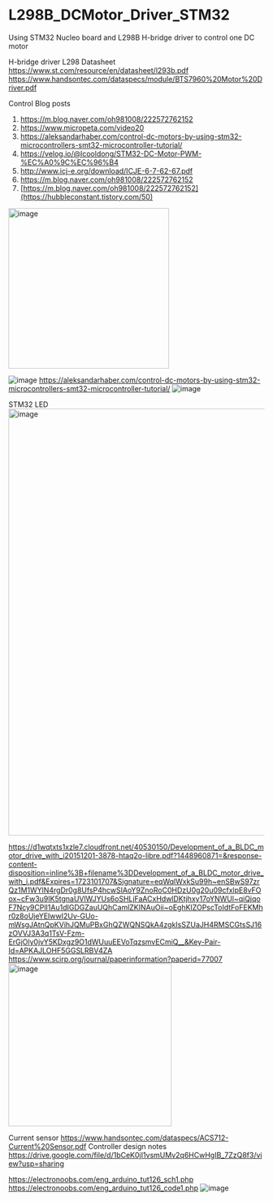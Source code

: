 # L298B_DCMotor_Driver_STM32
Using STM32 Nucleo board and L298B H-bridge driver to control one DC motor 

H-bridge driver L298 Datasheet
https://www.st.com/resource/en/datasheet/l293b.pdf
https://www.handsontec.com/dataspecs/module/BTS7960%20Motor%20Driver.pdf

Control Blog posts
1. https://m.blog.naver.com/oh981008/222572762152
2. https://www.micropeta.com/video20
3. https://aleksandarhaber.com/control-dc-motors-by-using-stm32-microcontrollers-smt32-microcontroller-tutorial/
4. https://velog.io/@lcooldong/STM32-DC-Motor-PWM-%EC%A0%9C%EC%96%B4
5. http://www.icj-e.org/download/ICJE-6-7-62-67.pdf
6. https://m.blog.naver.com/oh981008/222572762152
7. [https://m.blog.naver.com/oh981008/222572762152](https://hubbleconstant.tistory.com/50)



<img width="316" alt="image" src="https://github.com/saidijongo/L298B_DCMotor_Driver_STM32/assets/31678025/2dbb21e3-7e1e-4590-8cf1-f986b4532826">

![image](https://github.com/user-attachments/assets/7eb81631-e725-4f12-92c8-e101652ae66e)
https://aleksandarhaber.com/control-dc-motors-by-using-stm32-microcontrollers-smt32-microcontroller-tutorial/
![image](https://github.com/user-attachments/assets/345184a0-a572-41cb-8bdb-d6b362680a45)



STM32 LED
<img width="841" alt="image" src="https://github.com/user-attachments/assets/57dba3b4-a7e7-44b4-8035-d21870777cb9">

https://d1wqtxts1xzle7.cloudfront.net/40530150/Development_of_a_BLDC_motor_drive_with_i20151201-3878-htaq2o-libre.pdf?1448960871=&response-content-disposition=inline%3B+filename%3DDevelopment_of_a_BLDC_motor_drive_with_i.pdf&Expires=1723101707&Signature=eqWqlWxkSu99h~enSBwS97zrQz1M1WYlN4rgDr0g8UfsP4hcwSIAoY9ZnoRoC0HDzU0g20u09cfxlpE8vFOox~cFw3u9IK5tgnaUVlWJYUs6oSHLjFaACxHdwlDKtjhxy17oYNWUl~qiQjqoF7Ncy9CPlI1Au1dIGDGZauUQhCamlZKINAuOii~oEghKIZOPscToIdtFoFEKMhr0z8oUjeYEIwwI2Uv-GUo-mWsgJAtnQpKVihJQMuPBxGhQZWQNSQkA4zgkIsSZUaJH4RMSCGtsSJ16zOVVJ3A3q1TsV-Fzm-ErGjOly0jvY5KDxgz9O1dWUuuEEVoTqzsmvECmiQ__&Key-Pair-Id=APKAJLOHF5GGSLRBV4ZA
https://www.scirp.org/journal/paperinformation?paperid=77007
<img width="321" alt="image" src="https://github.com/user-attachments/assets/3c53b21d-0cf9-40c7-bc48-e9e921e43914">

Current sensor
https://www.handsontec.com/dataspecs/ACS712-Current%20Sensor.pdf
 Controller design notes
https://drive.google.com/file/d/1bCeK0jI1vsmUMv2q6HCwHgIB_7ZzQ8f3/view?usp=sharing

https://electronoobs.com/eng_arduino_tut126_sch1.php
https://electronoobs.com/eng_arduino_tut126_code1.php
![image](https://github.com/user-attachments/assets/7fc9156c-77e1-444e-9201-e2a462dcf88a)





